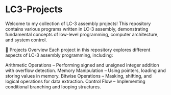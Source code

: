 # LC3-Projects
Welcome to my collection of LC-3 assembly projects! This repository contains various programs written in LC-3 assembly, demonstrating fundamental concepts of low-level programming, computer architecture, and system control.

📌 Projects Overview
Each project in this repository explores different aspects of LC-3 assembly programming, including:

Arithmetic Operations – Performing signed and unsigned integer addition with overflow detection.
Memory Manipulation – Using pointers, loading and storing values in memory.
Bitwise Operations – Masking, shifting, and logical operations for data extraction.
Control Flow – Implementing conditional branching and looping structures.
